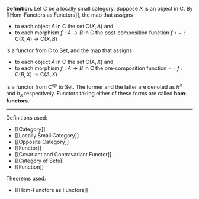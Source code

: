 **Definition.** Let $\mathsf{C}$ be a locally small category. Suppose $X$ is an object in $\mathsf{C}$. By [[Hom-Functors as Functors]], the map that assigns
- to each object $A$ in $\mathsf{C}$ the set $\mathsf{C}(X,A)$ and
- to each morphism $f:A\to B$ in $\mathsf{C}$ the post-composition function $f\circ -:\mathsf{C}(X,A)\to \mathsf{C}(X,B)$

is a functor from $\mathsf{C}$ to $\mathsf{Set}$, and the map that assigns
- to each object $A$ in $\mathsf{C}$ the set $\mathsf{C}(A,X)$ and
- to each morphism $f:A\to B$ in $\mathsf{C}$ the pre-composition function $-\circ f:\mathsf{C}(B,X)\to \mathsf{C}(A,X)$

is a functor from $\mathsf{C}^\text{op}$ to $\mathsf{Set}$. The former and the latter are denoted as $h^X$ and $h_{X}$ respectively. Functors taking either of these forms are called **hom-functors**.
***
Definitions used:
- [[Category]]
- [[Locally Small Category]]
- [[Opposite Category]]
- [[Functor]]
- [[Covariant and Contravariant Functor]]
- [[Category of Sets]]
- [[Function]]

Theorems used:
- [[Hom-Functors as Functors]]